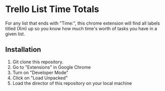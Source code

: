 # Trello List Time Totals

For any list that ends with "Time:", this chrome extension will find all labels titled (Xm) up so you know how much time's worth of tasks you have in a given list.

## Installation

1. Git clone this repository.
2. Go to "Extensions" in Google Chrome
3. Turn on "Developer Mode"
4. Click on "Load Unpacked"
5. Load the director of this repository on your local machine

